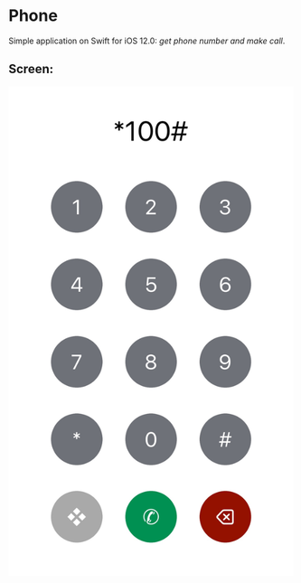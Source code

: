 # Phone

Simple application on Swift for iOS 12.0: _get phone number and make call_.

## Screen:

![main view](https://raw.githubusercontent.com/GUSAR1T0/Phone/master/screens/main_view.jpg)
